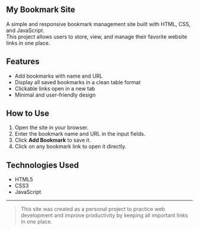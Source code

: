 ## My Bookmark Site

A simple and responsive bookmark management site built with HTML, CSS, and JavaScript.  
This project allows users to store, view, and manage their favorite website links in one place.

## Features
- Add bookmarks with name and URL
- Display all saved bookmarks in a clean table format
- Clickable links open in a new tab
- Minimal and user-friendly design

## How to Use
1. Open the site in your browser.
2. Enter the bookmark name and URL in the input fields.
3. Click **Add Bookmark** to save it.
4. Click on any bookmark link to open it directly.

## Technologies Used
- HTML5
- CSS3
- JavaScript

---

> This site was created as a personal project to practice web development and improve productivity by keeping all important links in one place.
